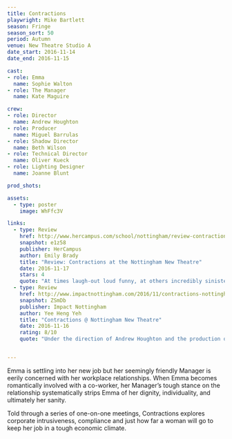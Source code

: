 ```yaml
---
title: Contractions
playwright: Mike Bartlett
season: Fringe
season_sort: 50
period: Autumn
venue: New Theatre Studio A
date_start: 2016-11-14
date_end: 2016-11-15

cast:
- role: Emma
  name: Sophie Walton
- role: The Manager
  name: Kate Maguire

crew:
- role: Director
  name: Andrew Houghton
- role: Producer
  name: Miguel Barrulas
- role: Shadow Director
  name: Beth Wilson
- role: Technical Director
  name: Oliver Kueck
- role: Lighting Designer
  name: Joanne Blunt

prod_shots:

assets:
  - type: poster
    image: WhFfc3V

links:
  - type: Review
    href: http://www.hercampus.com/school/nottingham/review-contractions-nottingham-new-theatre
    snapshot: e1z58
    publisher: HerCampus 
    author: Emily Brady
    title: "Review: Contractions at the Nottingham New Theatre"
    date: 2016-11-17
    stars: 4
    quote: "At times laugh-out loud funny, at others incredibly sinister, Contractions is a thought-provoking and enthralling production courtesy of the Nottingham New Theatre."
  - type: Review
    href: http://www.impactnottingham.com/2016/11/contractions-nottingham-new-theatre/
    snapshot: ZSmDb
    publisher: Impact Nottingham
    author: Yee Heng Yeh
    title: "Contractions @ Nottingham New Theatre"
    date: 2016-11-16
    rating: 8/10
    quote: "Under the direction of Andrew Houghton and the production of Miguel Barrulas, the rapid-fire exchanges and repetition of phrases are brought to life as entertaining, almost rhythmic dialogue."


---
```


Emma is settling into her new job but her seemingly friendly Manager is eerily concerned with her workplace relationships. When Emma becomes romantically involved with a co-worker, her Manager’s tough stance on the relationship systematically strips Emma of her dignity, individuality, and ultimately her sanity.

Told through a series of one-on-one meetings, Contractions explores corporate intrusiveness, compliance and just how far a woman will go to keep her job in a tough economic climate.